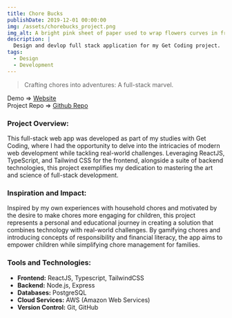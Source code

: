 ```yaml
---
title: Chore Bucks
publishDate: 2019-12-01 00:00:00
img: /assets/chorebucks_project.png
img_alt: A bright pink sheet of paper used to wrap flowers curves in front of rich blue background
description: |
  Design and devlop full stack application for my Get Coding project.
tags:
  - Design
  - Development
---
```


> Crafting chores into adventures: A full-stack marvel.

Demo => <a href="https://millerm30.github.io/chorebucks_react/" target="_blank">Website</a> <br>
Project Repo => <a href="https://github.com/millerm30/chore-bucks" target="_blank">Github Repo</a> <br>

### Project Overview:
This full-stack web app was developed as part of my studies with Get Coding, where I had the opportunity to delve into the intricacies of modern web development while tackling real-world challenges. Leveraging ReactJS, TypeScript, and Tailwind CSS for the frontend, alongside a suite of backend technologies, this project exemplifies my dedication to mastering the art and science of full-stack development.

### Inspiration and Impact:
Inspired by my own experiences with household chores and motivated by the desire to make chores more engaging for children, this project represents a personal and educational journey in creating a solution that combines technology with real-world challenges. By gamifying chores and introducing concepts of responsibility and financial literacy, the app aims to empower children while simplifying chore management for families.

### Tools and Technologies:

- **Frontend:** ReactJS, Typescript, TailwindCSS
- **Backend:** Node.js, Express
- **Databases:** PostgreSQL
- **Cloud Services:** AWS (Amazon Web Services)
- **Version Control:** Git, GitHub

